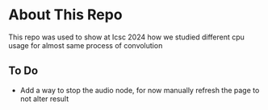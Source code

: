 # About This Repo

This repo was used to show at Icsc 2024 how we studied different cpu usage for almost same process of convolution 

## To Do

- Add a way to stop the audio node, for now manually refresh the page to not alter result